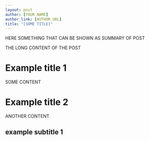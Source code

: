 ```yaml
---
layout: post
author: [YOUR NAME]
author_link: [AUTHOR URL]
title: "[SOME TITLE]"
---
```


HERE SOMETHING THAT CAN BE SHOWN AS SUMMARY OF POST

<!--more-->

THE LONG CONTENT OF THE POST

# Example title 1

SOME CONTENT

# Example title 2

ANOTHER CONTENT

## example subtitle 1